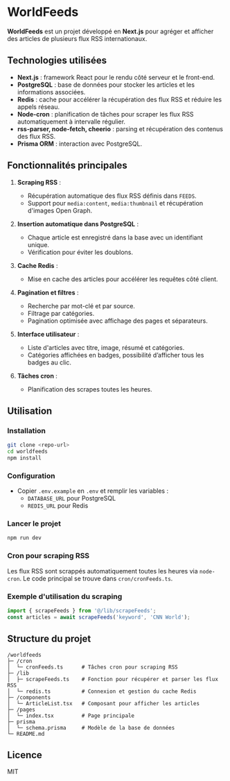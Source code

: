 # WorldFeeds

**WorldFeeds** est un projet développé en **Next.js** pour agréger et afficher des articles de plusieurs flux RSS internationaux.

## Technologies utilisées

- **Next.js** : framework React pour le rendu côté serveur et le front-end.
- **PostgreSQL** : base de données pour stocker les articles et les informations associées.
- **Redis** : cache pour accélérer la récupération des flux RSS et réduire les appels réseau.
- **Node-cron** : planification de tâches pour scraper les flux RSS automatiquement à intervalle régulier.
- **rss-parser, node-fetch, cheerio** : parsing et récupération des contenus des flux RSS.
- **Prisma ORM** : interaction avec PostgreSQL.

## Fonctionnalités principales

1. **Scraping RSS** :
   - Récupération automatique des flux RSS définis dans `FEEDS`.
   - Support pour `media:content`, `media:thumbnail` et récupération d'images Open Graph.

2. **Insertion automatique dans PostgreSQL** :
   - Chaque article est enregistré dans la base avec un identifiant unique.
   - Vérification pour éviter les doublons.

3. **Cache Redis** :
   - Mise en cache des articles pour accélérer les requêtes côté client.

4. **Pagination et filtres** :
   - Recherche par mot-clé et par source.
   - Filtrage par catégories.
   - Pagination optimisée avec affichage des pages et séparateurs.

5. **Interface utilisateur** :
   - Liste d'articles avec titre, image, résumé et catégories.
   - Catégories affichées en badges, possibilité d’afficher tous les badges au clic.

6. **Tâches cron** :
   - Planification des scrapes toutes les heures.

## Utilisation

### Installation

```bash
git clone <repo-url>
cd worldfeeds
npm install
```

### Configuration

- Copier `.env.example` en `.env` et remplir les variables :
  - `DATABASE_URL` pour PostgreSQL
  - `REDIS_URL` pour Redis

### Lancer le projet

```bash
npm run dev
```

### Cron pour scraping RSS

Les flux RSS sont scrappés automatiquement toutes les heures via `node-cron`. Le code principal se trouve dans `cron/cronFeeds.ts`.

### Exemple d'utilisation du scraping

```ts
import { scrapeFeeds } from '@/lib/scrapeFeeds';
const articles = await scrapeFeeds('keyword', 'CNN World');
```

## Structure du projet

```
/worldfeeds
├─ /cron
│  └─ cronFeeds.ts      # Tâches cron pour scraping RSS
├─ /lib
│  ├─ scrapeFeeds.ts    # Fonction pour récupérer et parser les flux RSS
│  └─ redis.ts          # Connexion et gestion du cache Redis
├─ /components
│  └─ ArticleList.tsx   # Composant pour afficher les articles
├─ /pages
│  └─ index.tsx         # Page principale
├─ prisma
│  └─ schema.prisma     # Modèle de la base de données
└─ README.md
```

## Licence

MIT
